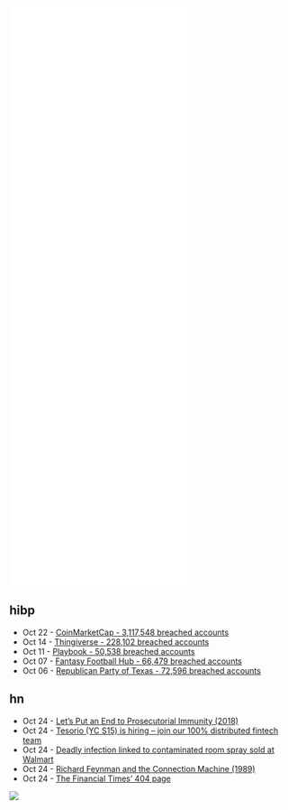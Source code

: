 ![Metrics](https://raw.githubusercontent.com/phixion/phixion/master/metrics.svg)

## hibp

<!--
for https://github.com/phixion/phixion/blob/main/.github/workflows/feeds.yml
-->
<!--START_SECTION:haveibeenpwnd-->
- Oct 22 - [CoinMarketCap - 3,117,548 breached accounts](https://haveibeenpwned.com/PwnedWebsites#CoinMarketCap)
- Oct 14 - [Thingiverse - 228,102 breached accounts](https://haveibeenpwned.com/PwnedWebsites#Thingiverse)
- Oct 11 - [Playbook - 50,538 breached accounts](https://haveibeenpwned.com/PwnedWebsites#Playbook)
- Oct 07 - [Fantasy Football Hub - 66,479 breached accounts](https://haveibeenpwned.com/PwnedWebsites#FantasyFootballHub)
- Oct 06 - [Republican Party of Texas - 72,596 breached accounts](https://haveibeenpwned.com/PwnedWebsites#RepublicanPartyOfTexas)
<!--END_SECTION:haveibeenpwnd-->

## hn

<!--
for https://github.com/phixion/phixion/blob/main/.github/workflows/feeds.yml
-->
<!--START_SECTION:hn-->
- Oct 24 - [Let’s Put an End to Prosecutorial Immunity (2018)](https://www.themarshallproject.org/2018/03/13/let-s-put-an-end-to-prosecutorial-immunity)
- Oct 24 - [Tesorio (YC S15) is hiring – join our 100% distributed fintech team](https://www.tesorio.com/careers#job-openings)
- Oct 24 - [Deadly infection linked to contaminated room spray sold at Walmart](https://www.statnews.com/2021/10/22/melioidosis-outbreak-georgia-walmart/)
- Oct 24 - [Richard Feynman and the Connection Machine (1989)](https://longnow.org/essays/richard-feynman-connection-machine/)
- Oct 24 - [The Financial Times’ 404 page](https://www.ft.com/3lJQa6w)
<!--END_SECTION:hn-->

<!--
for https://yhype.me
-->
![](https://hit.yhype.me/github/profile?user_id=13013670)
